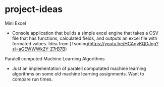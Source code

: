 # project-ideas

Mini Excel
* Console application that builds a simple excel engine that takes a CSV file that has functions, calculated fields, and outputs an excel file with formated values. Idea from [Tsoding\(https://youtu.be/HCAgvKQDJng?si=aGEWWWk2Y-Z7rB7B)

Paralell computed Machine Learning Algorithms
* Just an implementation of paralell computated machine learning algorithms on some old machine learning assignments. Want to compare run times.
